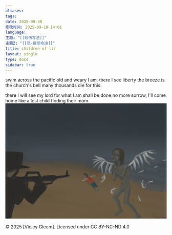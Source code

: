 ```yaml
---
aliases: 
tags: 
date: 2025-09-30
修改时间: 2025-09-18 14:01
language: 
主题: "[[悲伤写法]]"
主题2: "[[悲-接受命运]]"
title: children of lir
layout: single
type: docs
sidebar: true
---
```

swim across the pacific
old and weary I am.
there I see liberty
the breeze is the church's bell
many thousands die for this.

there I will see my lord
for what I am shall be done
no more sorrow,
I'll come home
like a lost child finding their mom.
![](/images/children%20of%20lir.png)

© 2025 [Violey Gleem]. Licensed under CC BY-NC-ND 4.0
